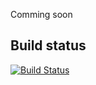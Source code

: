 Comming soon

## Build status
[![Build Status](https://travis-ci.org/geissler/csl.png)](https://travis-ci.org/geissler/csl)
